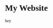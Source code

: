 
<html>
  
  <head>
  <title>Madi's Website</title>
  <meta charset="utf-8">
  <meta name="viewport"
content="width=device-width, initial-scale=1.0">
  <style>
  body {
    font-family: "baskerville";
  }
  </style>
  </head>
  
  <body>
  <h1>My Website</h1>
  <p>hey</p>
  </body>
  
</html>
